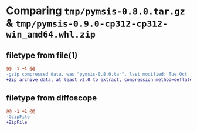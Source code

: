 # Comparing `tmp/pymsis-0.8.0.tar.gz` & `tmp/pymsis-0.9.0-cp312-cp312-win_amd64.whl.zip`

## filetype from file(1)

```diff
@@ -1 +1 @@
-gzip compressed data, was "pymsis-0.8.0.tar", last modified: Tue Oct  3 18:40:22 2023, max compression
+Zip archive data, at least v2.0 to extract, compression method=deflate
```

## filetype from diffoscope

```diff
@@ -1 +1 @@
-GzipFile
+ZipFile
```

